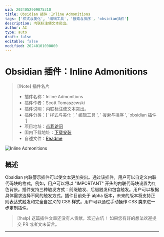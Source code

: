 ```yaml
---
uid: 2024052909075310
title: Obsidian 插件：Inline Admonitions
tags: ['样式与美化', '编辑工具', '搜索与排序', 'obsidian插件']
description: 内联标注使文本突出。
author: AI
type: auto
draft: false
editable: false
modified: 20240101000000
---
```


# Obsidian 插件：Inline Admonitions

> [!Note] 插件名片
> - 插件名称：Inline Admonitions
> - 插件作者：Scott Tomaszewski
> - 插件说明：内联标注使文本突出。
> - 插件分类：[' 样式与美化 ', ' 编辑工具 ', ' 搜索与排序 ', 'obsidian 插件 ']
> - 项目地址：[点我访问](https://github.com/scottTomaszewski/obsidian-inline-admonitions)
> - 国内下载地址：[下载安装](https://pkmer.cn/products/plugin/pluginMarket/?inline-admonitions)
> - 自述文件：[Readme](https://ghproxy.net/https://raw.githubusercontent.com/scottTomaszewski/obsidian-inline-admonitions/master/README.md)

![Inline Admonitions](https://cdn.pkmer.cn/covers/inline-admonitions.png!pkmer)

## 概述

Obsidian 内联警示插件可以使文本更加突出。通过该插件，用户可以自定义内联代码块的格式，例如，用户可以将以 "IMPORTANT" 开头的内联代码块设置为红色背景。插件支持三种触发方式：前缀触发、后缀触发和包含触发。用户可以根据具体需求选择不同的触发方式。插件目前处于 alpha 版本，未来的版本将支持正则表达式触发和完全自定义的 CSS 样式。用户可以通过手动操作 CSS 类来进一步定制插件。

> [!help]
> 这篇插件文章还没有人贡献，欢迎占坑！
> 如果您有好的想法欢迎提交 PR 或者文末留言。

---



